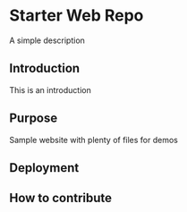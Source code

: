 # Starter Web Repo

A simple description

## Introduction 

This is an introduction

## Purpose

Sample website with plenty of files for demos

## Deployment

## How to contribute